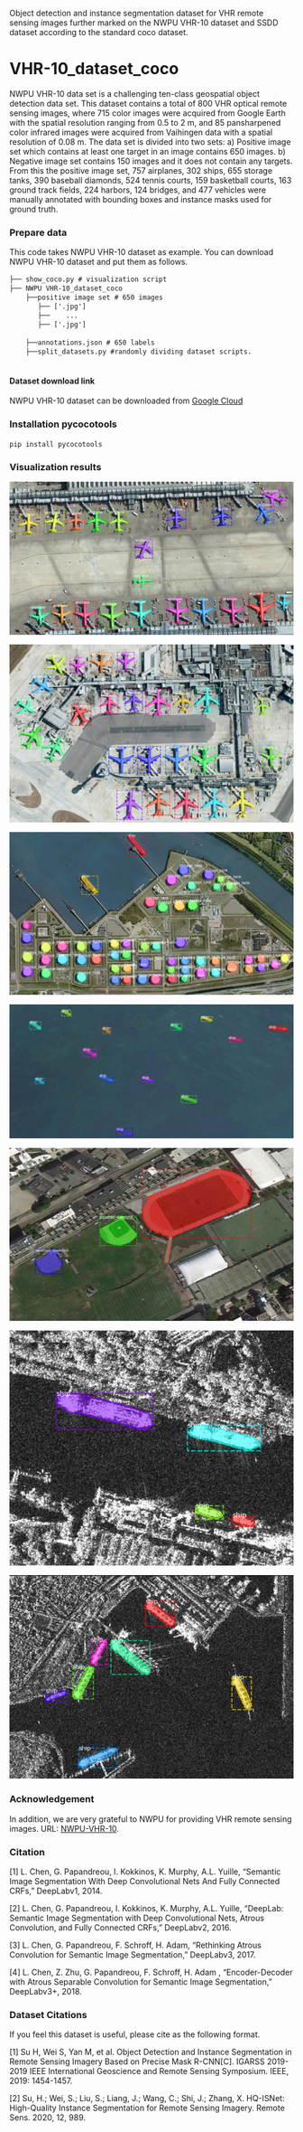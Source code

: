 Object detection and instance segmentation dataset for VHR remote sensing images further marked on the NWPU VHR-10 dataset and SSDD dataset according to the standard coco dataset.

# VHR-10_dataset_coco

NWPU VHR-10 data set is a challenging ten-class geospatial object detection data set. This dataset contains a total of 800 VHR optical remote sensing images, where 715 color images were acquired from Google Earth with the spatial resolution ranging from 0.5 to 2 m, and 85 pansharpened color infrared images were acquired from Vaihingen data with a spatial resolution of 0.08 m. The data set is divided into two sets: a) Positive image set which contains at least one target in an image contains 650 images. b) Negative image set contains 150 images and it does not contain any targets. From this the positive image set, 757 airplanes, 302 ships, 655 storage tanks, 390 baseball diamonds, 524 tennis courts, 159 basketball courts, 163 ground track fields, 224 harbors, 124 bridges, and 477 vehicles were manually annotated with bounding boxes and instance masks used for ground truth.

### Prepare data

This code takes NWPU VHR-10 dataset as example. You can download NWPU VHR-10 dataset and put them as follows. 

```
├── show_coco.py # visualization script
├── NWPU VHR-10_dataset_coco
    ├──positive image set # 650 images
       ├── ['.jpg']
       ├──    ...
       ├── ['.jpg']
	
    ├──annotations.json # 650 labels
    ├──split_datasets.py #randomly dividing dataset scripts.
	
```
#### Dataset download link

NWPU VHR-10 dataset can be downloaded from [Google Cloud](https://drive.google.com/open?id=1--foZ3dV5OCsqXQXT84UeKtrAqc5CkAE)



### Installation pycocotools

```
pip install pycocotools
```

### Visualization results

<p align = "center">
<img src="./images/Figure_1.png">
</p>

<p align = "center">
<img src="./images/Figure_2.png">
</p>

<p align = "center">
<img src="./images/Figure_3.png">
</p>

<p align = "center">
<img src="./images/Figure_4.png">
</p>

<p align = "center">
<img src="./images/Figure_5.png">
</p>

<p align = "center">
<img src="./images/229.png">
</p>


<p align = "center">
<img src="./images/1084.png">
</p>



### Acknowledgement

In addition, we are very grateful to NWPU for providing VHR remote sensing images. URL: [NWPU-VHR-10](http://www.escience.cn/people/gongcheng/NWPU-VHR-10.html).

### Citation

[1] L. Chen, G. Papandreou, I. Kokkinos, K. Murphy, A.L. Yuille, “Semantic Image Segmentation With Deep Convolutional Nets And Fully Connected CRFs,” DeepLabv1, 2014.

[2] L. Chen, G. Papandreou, I. Kokkinos, K. Murphy, A.L. Yuille, “DeepLab: Semantic Image Segmentation with Deep Convolutional Nets, Atrous Convolution, and Fully Connected CRFs,” DeepLabv2, 2016.

[3] L. Chen, G. Papandreou, F. Schroff, H. Adam, “Rethinking Atrous Convolution for Semantic Image Segmentation,” DeepLabv3, 2017.

[4] L. Chen, Z. Zhu, G. Papandreou, F. Schroff, H. Adam , “Encoder-Decoder with Atrous Separable Convolution for Semantic Image Segmentation,” DeepLabv3+, 2018.

### Dataset Citations 
If you feel this dataset is useful, please cite as the following format.

[1] Su H, Wei S, Yan M, et al. Object Detection and Instance Segmentation in Remote Sensing Imagery Based on Precise Mask R-CNN[C]. IGARSS 2019-2019 IEEE International Geoscience and Remote Sensing Symposium. IEEE, 2019: 1454-1457.

[2] Su, H.; Wei, S.; Liu, S.; Liang, J.; Wang, C.; Shi, J.; Zhang, X. HQ-ISNet: High-Quality Instance Segmentation for Remote Sensing Imagery. Remote Sens. 2020, 12, 989.

